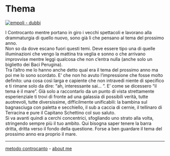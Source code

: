 # Thema  

[![](https://live.staticflickr.com/65535/51792857256_d1cc206803_c.jpg "empoli - dubbi")](https://flic.kr/s/aHBqjzwAJ2)   

I Controcanto mentre portano in giro i vecchi spettacoli e lavorano alla drammaturgia di quello nuovo, sono già lì che pensano al tema del prossimo anno.  
Non so da dove escano fuori questi temi. Deve essere tipo una di quelle illuminazioni che vengo la mattina tra veglia e sonno o che arrivano improvvise mentre leggi qualcosa che non c’entra nulla (anche solo un biglietto dei Baci Perugina).   
Tra l’altro me lo hanno anche detto qual era il tema del prossimo anno ma poi me lo sono scordato. E’ che non ho avuto l’impressione che fosse molto definito: una cosa così larga e capiente che non intravedi niente di specifico e ti rimane solo da dire: “ah, interessante sai... ”.  E’ come se dicessero “il tema è il mare”. Già solo a raccontarlo da un punto di vista strettamente esperienziale ti trovi di fronte ad una galassia di possibili verità, tutte auotrevoli, tutte diversissime, difficilmente unificabili: la bambina sul bagnasciuga con paletta e secchiello, il sub a caccia di cernie, il tellinaro di Terracina e pure il Capitano Schettino col suo saluto.  
Si va avanti quindi a cerchi concentrici, sfogliando uno strato alla volta, stringendo sempre più il tuo ambito. Qui bisogna saper tenere la barra dritta, dritta verso il fondo della questione. Forse a ben guardare il tema del prossimo anno era proprio il mare.  
 
---   
[metodo controcanto](https://cacioman.github.io/controcanto000.html) - [about me](https://about.me/cacioman) 


